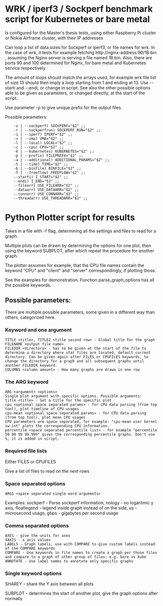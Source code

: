 # WRK / iperf3 / Sockperf benchmark script for Kubernetes or bare metal

Is configured for the Master's thesis tests, using either Raspberry Pi cluster or Nokia Airframe cluster, with their IP addresses

Can loop a list of data sizes for Sockperf or iperf3, or file names for wrk. In the case of wrk, it tests for example fetching http://nginx-address:90/1B.bin , assuming the Nginx server is serving a file named 1B.bin. Also, there are ports 90 and 100 determined for Nginx, for bare metal and Kubernetes service respectively.

The amount of loops should match the arrays used, for example wrk file list of size 13 should then imply a loop starting from 1 and ending at 13. Use --starti and --endi, or change in script. See also the other possible options able to be given as parameters, or changed directly, at the start of the script.

Use parameter -p to give unique prefix for the output files.

Possible parameters:

```
    -s | --sockperf) SOCKPERF="$2" ;;
    -r | --sockperfrun) SOCKPERF_RUN="$2" ;;
    -i | --iperf) IPERF="$2" ;;
    -v | --vma) VMA="$2" ;;
    -l | --local) LOCAL="$2" ;;
    -c | --cpu) CPU="$2" ;;
    -k | --kubernetes) KUBERNETES="$2" ;;
    -p | --prefix) FILEPREFX="$2" ;;
    -a | --additional) ADDITIONAL_PARAMS="$2" ;;
    -t | --time) TIME="$2" ;;
    -b | --binfile) BINFILE="$2" ;;
    -f | --freeflow) FREEFLOW="$2" ;;
    --starti) I_START="$2" ;;
    --endi) I_END="$2" ;;
    --filearr) USE_FILEARR="$2" ;;
    --dataarr) USE_DATAARR="$2" ;;
    --connarr) USE_CONNARR="$2" ;;
    --threadarr) USE_THREADARR="$2" ;;
```


# Python Plotter script for results

Takes in a file with -f flag, determining all the settings and files to read for a graph.

Multiple plots can be drawn by determining the options for one plot, then using the keyword SUBPLOT, after which repeat the procedure for another graph.

The plotter assumes for example, that the CPU file names contain the keyword "CPU" and "client" and "server" correspondingly, if plotting those.

See the examples for demonstration. Function parse_graph_options has all the possible keywords.

## Possible parameters:
There are multiple possible parameters, some given in a different way than others, categorized here.

### Keyword and one argument
```
TITLE <title>, TITLE2 <title second row> - Global title for the graph
FILENAME <output file name>
FILEDIR <directory> - has to be given at the start of the file to determine a directory where stat files are located, default current directory. Can be given again after FILES or CPUFILES keywords, to change the directory for a graph and all subsequent graphs until another FILEDIR keyword.
COLUMNS <column amount> - How many graphs are drawn in one row
```

### The ARG keyword
```
ARG <argument> <options>
Single plot argument with specific options. Possible arguments:
title <title> - Set a title for the specific plot
cpu <optional space separated params> - for CPU data parsing (from top tool), plot timeline of CPU usages
cpu-mean <optional space separated params> - for CPU data parsing (from top tool), plot mean CPU usages
CPU parameters are space separated, for example: "cpu-mean user kernel sw-int" plots the corresponding CPU information.
percentile <space separated percentile list> - for example "percentile 50 90 99 99.999" gives the corresponding percentile graphs. Don't use %, it is added in script.
```

### Required file lists

Either FILES or CPUFILES

Give a list of files to read on the next rows

### Space separated options
```
ARGS <space separated single word arguments>
```

Examples: sockperf - Parse sockperf information, nology - no logaritmic y axis, floatlegend - legend inside graph instead of on the side, us - microsecond usage, gbps - gigabytes per second usage

### Comma separated options
```
AXES - give the units for axes
XAXIS - x axis values
LABELS - Graph labels, use with COMPARE to give custom labels instead of the COMPARE keywords
COMPARE - Use keywords in file names to create a graph per those files and compare to a graph of other group of files: e.g. bare vs kube
ANNOTATE - Use label names to annotate only specific graphs
```


### Single keyword options
SHAREY - share the Y axis between all plots

SUBPLOT - determines the start of another plot, give the graph options after normally


